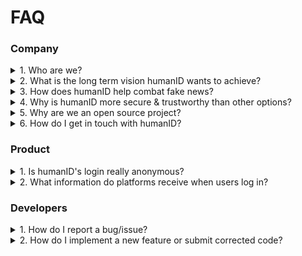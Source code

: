 # FAQ

### Company

<details>
<summary> 1. Who are we?</summary><br>
<p>humanID's leadership team includes experienced cyber-security experts, seasoned entrepreneurs, and graduates from some of the best schools in the United States - but most importantly is driven by the contributions in time and money from all across the world, including more than 20 volunteers spread globally between Jakarta and San Francisco. We were remote and on Zoom before everyone else!</p>
</details>

<details>
<summary> 2. What is the long term vision humanID wants to achieve?</summary><br>
<p>humanID's vision is to provide ONE anonymous, safe and protected digital identity to every human, enabling civil online communities without surveillance or discriminiation.<br><br></p>
</details>

<details>
<summary> 3. How does humanID help combat fake news?</summary><br>
<p>Fake news is spread largely through bots, trolls, and individuals controlling a large number of accounts. humanID makes it more difficult and more costly to create multiple accounts aligned with our vision of only one digital identity per human being. We are creating multiple protection layers to stop the creation of bot networks, among them the requirement of a unique phone number.<br><br></p>
</details>

<details>
<summary> 4. Why is humanID more secure & trustworthy than other options?</summary><br>
<p>humanID is more secure & trustworthy because we don't store any of your information on our servers or communicate it to the applications you're using. Our data is hashed in a way that cannot be reversed, so even if our database -- or that of our partner applications -- is leaked, it will not be of use to any malicious actors. 
It will also be impossible for governments or other people to identify your real-life identity or get your phone number.<br><br></p>
</details>

<details>
<summary> 5. Why are we an open source project?</summary><br>
<p>Open source is powerful because it lowers the barriers to adoption and collaboration, allowing people to spread and improve projects quickly. Developers can take on projects, review them to give feedback, or build on something better on top of existing code. <br><br>
In addition, humanID is all about trust. We ask users to trust us that we don't save or sell their data. Users have been given false promises on that too many times. We have two ways we justify that trust: being non-profit (no profit incentives to break our promise), and being open source (no ability to do anything secretly without users knowing).<br><br></p>
</details>

<details>
<summary> 6. How do I get in touch with humanID?</summary><br>
<p>Anyone external should reach out to bastian@human-id.org for business-related matters, and sidiq@human-id.org if you're a developer. <br><br>
Feel free to join the discussion on <a href="https://chat.whatsapp.com/ECUQk2dodWQ4o5aePXH92w">WhatsApp</a> too<br><br></p>
</details>



### Product

<details>
<summary> 1. Is humanID's login really anonymous?</summary><br>
<p>humanID initially verifies your phone number to ensure you're a unique user. During this minute, you're not entirely anonymous. But we then delete your phone number and only save a random identifier ("hash") as a key. We give platforms yet another random ID as your identifier - this way each platform knows you under a different identifier, and they cannot mix and match your data. This means for platforms, you are entirely anonymous when you enter, and humanID has no way of recovering your information once you verify your phone number.<br><br></p>
</details>

<details>
<summary> 2. What information do platforms receive when users log in?
</summary><br>
<p>A very long, random number. The only other data we communicate and save is the country-code of your phone number (e.g. +1 for US/CA), so communities can adjust their offering accordingly (to change language, for example). That's all.<br><br></p>
</details>

### Developers

<details>
<summary> 1. How do I report a bug/issue?</summary><br>
<p>If you find a bug or error with humanID apps, please submit an issue in each repository affected under the issue tab. Be as descriptive as possible: include exactly what you did to make the bug appear, what you expected to happen, and what happened instead. Please include screenshots of error and use labels to declare the type and urgency of the issue. Remember to check for similar issues already reported.
  
  [iOS issues](https://github.com/bluenumberfoundation/humanid-ios-sdk/issues)  [Android issues](https://github.com/bluenumberfoundation/humanid-android-sdk/issues)<br><br>

If you think you've found a security issue, you can responsibly disclose it to us by email : cs@humanid-org.
<br><br></p>
</details>

<details>
<summary> 2. How do I implement a new feature or submit corrected code?</summary><br>
<p>Please visit our <a href="https://github.com/bluenumberfoundation/humanid-ios-sdk/wiki/Contributing">Contributing</a> page for information about implementing new features or submitting code patches.<br><br></p>
</details>


